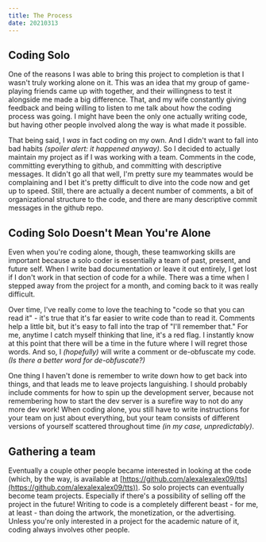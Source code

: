 ```yaml
---
title: The Process
date: 20210313
---
```


## Coding Solo

One of the reasons I was able to bring this project to completion is that I wasn't truly working alone on it. This was an idea that my group of game-playing friends came up with together, and their willingness to test it alongside me made a big difference. That, and my wife constantly giving feedback and being willing to listen to me talk about how the coding process was going. I might have been the only one actually writing code, but having other people involved along the way is what made it possible.

That being said, I _was_ in fact coding on my own. And I didn't want to fall into bad habits _(spoiler alert: it happened anyway)_. So I decided to actually maintain my project as if I was working with a team. Comments in the code, committing everything to github, and committing with descriptive messages. It didn't go all that well, I'm pretty sure my teammates would be complaining and I bet it's pretty difficult to dive into the code now and get up to speed. Still, there are actually a decent number of comments, a bit of organizational structure to the code, and there are many descriptive commit messages in the github repo.

## Coding Solo Doesn't Mean You're Alone

Even when you're coding alone, though, these teamworking skills are important because a solo coder is essentially a team of past, present, and future self. When I write bad documentation or leave it out entirely, I get lost if I don't work in that section of code for a while. There was a time when I stepped away from the project for a month, and coming back to it was really difficult.

Over time, I've really come to love the teaching to "code so that you can read it" - it's true that it's far easier to write code than to read it. Comments help a little bit, but it's easy to fall into the trap of "I'll remember that." For me, anytime I catch myself thinking that line, it's a red flag. I instantly know at this point that there will be a time in the future where I will regret those words. And so, I _(hopefully)_ will write a comment or de-obfuscate my code. _(Is there a better word for de-obfuscate?)_

One thing I haven't done is remember to write down how to get back into things, and that leads me to leave projects languishing. I should probably include comments for how to spin up the development server, because not remembering how to start the dev server is a surefire way to not do any more dev work! When coding alone, you still have to write instructions for your team on just about everything, but your team consists of different versions of yourself scattered throughout time _(in my case, unpredictably)_.

## Gathering a team

Eventually a couple other people became interested in looking at the code (which, by the way, is available at [https://github.com/alexalexalex09/tts](https://github.com/alexalexalex09/tts)). So solo projects can eventually become team projects. Especially if there's a possibility of selling off the project in the future! Writing to code is a completely different beast - for me, at least - than doing the artwork, the monetization, or the advertising. Unless you're only interested in a project for the academic nature of it, coding always involves other people.
